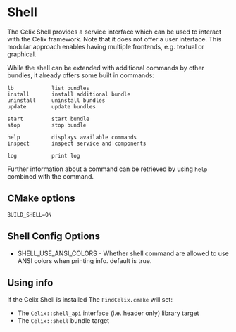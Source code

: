 <!--
Licensed to the Apache Software Foundation (ASF) under one or more
contributor license agreements.  See the NOTICE file distributed with
this work for additional information regarding copyright ownership.
The ASF licenses this file to You under the Apache License, Version 2.0
(the "License"); you may not use this file except in compliance with
the License.  You may obtain a copy of the License at
   
    http://www.apache.org/licenses/LICENSE-2.0

Unless required by applicable law or agreed to in writing, software
distributed under the License is distributed on an "AS IS" BASIS,
WITHOUT WARRANTIES OR CONDITIONS OF ANY KIND, either express or implied.
See the License for the specific language governing permissions and
limitations under the License.
-->

# Shell

The Celix Shell provides a service interface which can be used to interact with the Celix framework. Note that it does not offer a user interface. This modular approach enables having multiple frontends, e.g. textual or graphical.

While the shell can be extended with additional commands by other bundles, it already offers some built in commands:

    lb            list bundles
    install       install additional bundle
    uninstall     uninstall bundles
    update        update bundles

    start         start bundle
    stop          stop bundle

    help          displays available commands
    inspect       inspect service and components

    log           print log

Further information about a command can be retrieved by using `help` combined with the command.

## CMake options
    BUILD_SHELL=ON

## Shell Config Options

- SHELL_USE_ANSI_COLORS - Whether shell command are allowed to use
ANSI colors when printing info. default is true.

## Using info

If the Celix Shell is installed The `FindCelix.cmake` will set:
 - The `Celix::shell_api` interface (i.e. header only) library target
 - The `Celix::shell` bundle target
